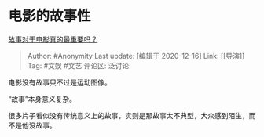 # 电影的故事性
[故事对于电影真的最重要吗？](https://www.zhihu.com/question/279155912/answer/505530132)

> Author: #Anonymity
> Last update: [编辑于 2020-12-16]
> Link: [[导演]]
> Tag: #文娱 #文艺
> 评论区:
> 泛讨论:

电影没有故事只不过是运动图像。

“故事”本身意义复杂。

很多片子看似没有传统意义上的故事，实则是那故事太不典型，大众感到陌生，而不是他没故事。
